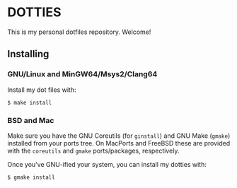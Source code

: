 # DOTTIES
This is my personal dotfiles repository.  Welcome!

## Installing
### GNU/Linux and MinGW64/Msys2/Clang64
Install my dot files with:
```
$ make install
```

### BSD and Mac
Make sure you have the GNU Coreutils (for `ginstall`) and GNU Make (`gmake`)
installed from your ports tree.  On MacPorts and FreeBSD these are provided with
the `coreutils` and `gmake` ports/packages, respectively.

Once you've GNU-ified your system, you can install my dotties with:
```
$ gmake install
```
